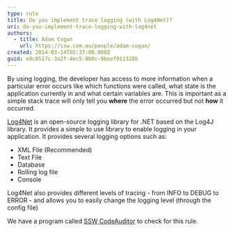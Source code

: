 ```yaml
---
type: rule
title: Do you implement trace logging (with Log4Net)?
uri: do-you-implement-trace-logging-with-log4net
authors:
  - title: Adam Cogan
    url: https://ssw.com.au/people/adam-cogan/
created: 2014-03-14T05:37:00.000Z
guid: e0c0517c-3a2f-4ec5-8b0c-9beef911328b
---
```

By using logging, the developer has access to more information when a particular error occurs like which functions were called, what state is the application currently in and what certain variables are. This is important as a simple stack trace will only tell you **where** the error occurred but not **how** it occurred.

<!--endintro-->
 
[Log4Net](https://sourceforge.net/projects/log4net/) is an open-source logging library for .NET based on the Log4J library. It provides a simple to use library to enable logging in your application. It provides several logging options such as: 

- XML File (Recommended)
- Text File
- Database
- Rolling log file
- Console

Log4Net also provides different levels of tracing - from INFO to DEBUG to ERROR - and allows you to easily change the logging level (through the config file)

We have a program called [SSW CodeAuditor](https://ssw.com.au/ssw/CodeAuditor/) to check for this rule.
            

